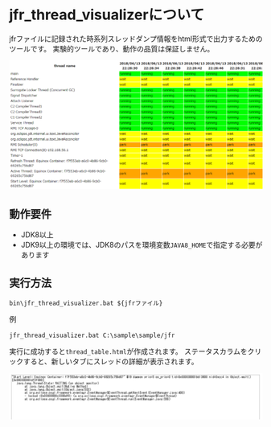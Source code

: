 # jfr_thread_visualizerについて
jfrファイルに記録された時系列スレッドダンプ情報をhtml形式で出力するためのツールです。
実験的ツールであり、動作の品質は保証しません。

![Visualized Threads](readme_resources/visualized_threads.PNG "Visualized Threads")

## 動作要件
- JDK8以上
- JDK9以上の環境では、JDK8のパスを環境変数`JAVA8_HOME`で指定する必要があります


## 実行方法
```
bin\jfr_thread_visualizer.bat ${jfrファイル}
```

例
```
jfr_thread_visualizer.bat C:\sample\sample/jfr
```

実行に成功すると`thread_table.html`が作成されます。
ステータスカラムをクリックすると、新しいタブにスレッドの詳細が表示されます。

![Thread Detail](readme_resources/thread_detail.PNG "Thread Detail")
